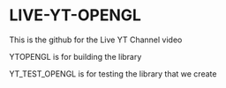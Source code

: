 # LIVE-YT-OPENGL
This is the github for the Live YT Channel video  
  
YTOPENGL is for building the library  
  
YT_TEST_OPENGL is for testing the library that we create  

